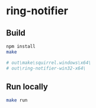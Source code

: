 # ring-notifier

## Build
```sh
npm install
make

# out\make\squirrel.windows\x64\
# out\ring-notifier-win32-x64\
```

## Run locally
```sh
make run
```
